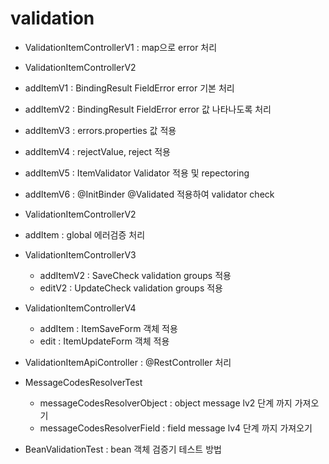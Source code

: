 # validation

- ValidationItemControllerV1 : map으로 error 처리

- ValidationItemControllerV2
 - addItemV1 : BindingResult FieldError error 기본 처리
 - addItemV2 : BindingResult FieldError error 값 나타나도록 처리
 - addItemV3 : errors.properties 값 적용
 - addItemV4 : rejectValue, reject 적용
 - addItemV5 : ItemValidator Validator 적용 및 repectoring
 - addItemV6 : @InitBinder @Validated 적용하여 validator check

- ValidationItemControllerV2
 - addItem : global 에러검증 처리
 
- ValidationItemControllerV3
	- addItemV2 : SaveCheck validation groups 적용
  - editV2 : UpdateCheck validation groups 적용
  
- ValidationItemControllerV4
	- addItem : ItemSaveForm 객체 적용
  - edit : ItemUpdateForm 객체 적용

- ValidationItemApiController : @RestController 처리
 
- MessageCodesResolverTest
  - messageCodesResolverObject : object message lv2 단계 까지 가져오기
  - messageCodesResolverField : field message lv4 단계 까지 가져오기
 
- BeanValidationTest : bean 객체 검증기 테스트 방법